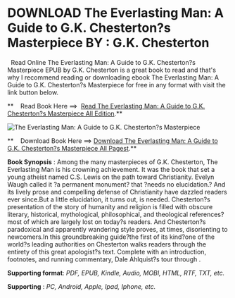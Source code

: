  **DOWNLOAD The Everlasting Man: A Guide to G.K. Chesterton?s Masterpiece BY : G.K. Chesterton**
===============================================================================================

  Read Online The Everlasting Man: A Guide to G.K. Chesterton?s Masterpiece EPUB by G.K. Chesterton is a great book to read and that's why I recommend reading or downloading ebook The Everlasting Man: A Guide to G.K. Chesterton?s Masterpiece for free in any format with visit the link button below.

**    Read Book Here ==>  [Read The Everlasting Man: A Guide to G.K. Chesterton?s Masterpiece All Edition](https://goodreadbook.site/?book=168578092X).**

![The Everlasting Man: A Guide to G.K. Chesterton?s Masterpiece](https://i.gr-assets.com/images/S/compressed.photo.goodreads.com/books/1711929416l/208500514.jpg)

**    Download Book Here ==> [Download The Everlasting Man: A Guide to G.K. Chesterton?s Masterpiece All Pagest](https://goodreadbook.site/?book=168578092X).**

**Book Synopsis** : Among the many masterpieces of G.K. Chesterton, The Everlasting Man is his crowning achievement. It was the book that set a young atheist named C.S. Lewis on the path toward Christianity. Evelyn Waugh called it ?a permanent monument? that ?needs no elucidation.? And its lively prose and compelling defense of Christianity have dazzled readers ever since.But a little elucidation, it turns out, is needed. Chesterton?s presentation of the story of humanity and religion is filled with obscure literary, historical, mythological, philosophical, and theological references?most of which are largely lost on today?s readers. And Chesterton?s paradoxical and apparently wandering style proves, at times, disorienting to newcomers.In this groundbreaking guide?the first of its kind?one of the world?s leading authorities on Chesterton walks readers through the entirety of this great apologist?s text. Complete with an introduction, footnotes, and running commentary, Dale Ahlquist?s tour through .

**Supporting format**: _PDF, EPUB, Kindle, Audio, MOBI, HTML, RTF, TXT, etc._

**Supporting** : _PC, Android, Apple, Ipad, Iphone, etc._